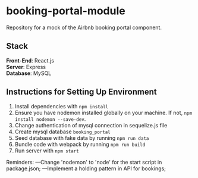 # booking-portal-module
Repository for a mock of the Airbnb booking portal component.

## Stack
**Front-End**: React.js<br />
**Server**: Express<br />
**Database**: MySQL<br />

## Instructions for Setting Up Environment
1. Install dependencies with `npm install`
2. Ensure you have nodemon installed globally on your machine. If not, `npm install nodemon --save-dev`.
3. Change authentication of mysql connection in sequelize.js file
4. Create mysql database `booking_portal`
5. Seed database with fake data by running `npm run data`
6. Bundle code with webpack by running `npm run build`
7. Run server with `npm start`

Reminders:
—Change 'nodemon' to 'node' for the start script in package.json;
—Implement a holding pattern in API for bookings;
